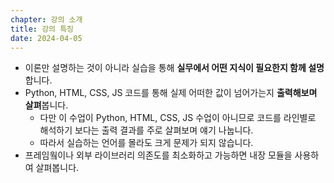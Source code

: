 ```yaml
---
chapter: 강의 소개
title: 강의 특징
date: 2024-04-05
---
```


- 이론만 설명하는 것이 아니라 실습을 통해 **실무에서 어떤 지식이 필요한지 함께 설명**합니다.
- Python, HTML, CSS, JS 코드를 통해 실제 어떠한 값이 넘어가는지 **출력해보며 살펴**봅니다.
  - 다만 이 수업이 Python, HTML, CSS, JS 수업이 아니므로 코드를 라인별로 해석하기 보다는 출력 결과를 주로 살펴보며 얘기 나눕니다.
  - 따라서 실습하는 언어를 몰라도 크게 문제가 되지 않습니다.
- 프레임웤이나 외부 라이브러리 의존도를 최소화하고 가능하면 내장 모듈을 사용하여 살펴봅니다.

